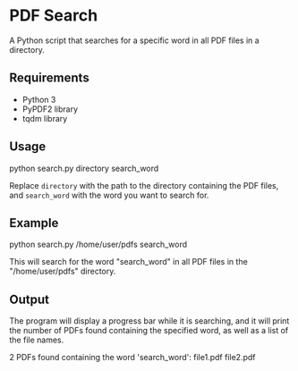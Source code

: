 
# PDF Search

A Python script that searches for a specific word in all PDF files in a directory.

## Requirements

- Python 3
- PyPDF2 library
- tqdm library

## Usage

python search.py directory search_word

Replace `directory` with the path to the directory containing the PDF files, and `search_word` with the word you want to search for.

## Example

python search.py /home/user/pdfs search_word

This will search for the word "search_word" in all PDF files in the "/home/user/pdfs" directory.

## Output

The program will display a progress bar while it is searching, and it will print the number of PDFs found containing the specified word, as well as a list of the file names.

2 PDFs found containing the word 'search_word':
file1.pdf
file2.pdf

